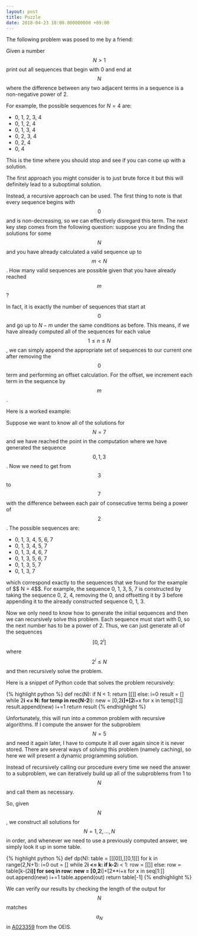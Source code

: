 ```yaml
---
layout: post
title: Puzzle
date: 2018-04-23 18:00.000000000 +09:00
---
```


The following problem was posed to me by a friend:

Given a number $$N > 1$$ print out all sequences that begin with 0 and end at $$ N $$ where the difference between any two adjacent terms in a sequence is a non-negative power of 2.

For example, the possible sequences for $N = 4$ are:
<ul>
	<li>0, 1, 2, 3, 4</li>
	<li>0, 1, 2, 4</li>
	<li>0, 1, 3, 4</li>
	<li>0, 2, 3, 4</li>
	<li>0, 2, 4</li>
	<li>0, 4</li>
</ul>
This is the time where you should stop and see if you can come up with a solution.<!--more-->

The first approach you might consider is to just brute force it but this will definitely lead to a suboptimal solution.

Instead, a recursive approach can be used. The first thing to note is that every sequence begins with $$ 0$$ and is non-decreasing, so we can effectively disregard this term. The next key step comes from the following question: suppose you are finding the solutions for some $$ N$$ and you have already calculated a valid sequence up to $$ m<N$$. How many valid sequences are possible given that you have already reached $$ m$$?

In fact, it is exactly the number of sequences that start at $$ 0$$ and go up to $N-m$ under the same conditions as before. This means, if we have already computed all of the sequences for each value $$ 1 \le n \le N$$, we can simply append the appropriate set of sequences to our current one after removing the $$ 0$$ term and performing an offset calculation. For the offset, we increment each term in the sequence by $$ m$$.

Here is a worked example:

Suppose we want to know all of the solutions for $$ N=7$$ and we have reached the point in the computation where we have generated the sequence $$ 0, 1, 3$$. Now we need to get from $$ 3$$ to $$ 7$$ with the difference between each pair of consecutive terms being a power of $$ 2$$.  The possible sequences are:
<ul>
	<li>0, 1, 3, 4, 5, 6, 7</li>
	<li>0, 1, 3, 4, 5, 7</li>
	<li>0, 1, 3, 4, 6, 7</li>
	<li>0, 1, 3, 5, 6, 7</li>
	<li>0, 1, 3, 5, 7</li>
	<li>0, 1, 3, 7</li>
</ul>
which correspond exactly to the sequences that we found for the example of $$ N = 4$$. For example, the sequence 0, 1, 3, 5, 7 is constructed by taking the sequence 0, 2, 4, removing the 0, and offsetting it by 3 before appending it to the already constructed sequence 0, 1, 3.

Now we only need to know how to generate the initial sequences and then we can recursively solve this problem. Each sequence must start with 0, so the next number has to be a power of 2. Thus, we can just generate all of the sequences $$ [0, 2^i]$$ where $$ 2^i \leq N$$ and then recursively solve the problem.

Here is a snippet of Python code that solves the problem recursively:

{% highlight python %}
def rec(N):
    if N < 1:
        return [[]]
    else:
        i=0
        result = []
        while 2**i <= N:
            for temp in rec(N-2**i):
                new = [0,2**i]+[2**i+x for x in temp[1:]]
                result.append(new)
            i+=1
        return result
{% endhighlight %}

 

Unfortunately, this will run into a common problem with recursive algorithms. If I  compute the answer for the subproblem $$ N = 5$$ and need it again later, I have to compute it all over again since it is never stored. There are several ways of solving this problem (namely caching), so here we will present a dynamic programming solution.

Instead of recursively calling our procedure every time we need the answer to a subproblem, we can iteratively build up all of the subproblems from 1 to $$ N$$ and call them as necessary.

So, given $$ N $$, we construct all solutions for $$ N=1, 2, \dots, N $$ in order, and whenever we need to use a previously computed answer, we simply look it up in some table.

{% highlight python %}
def dp(N):
    table = [[[0]],[[0,1]]]
    for k in range(2,N+1):
        i=0
        out = []
        while 2**i <= k:
            if k-2**i < 1:
                row = [[]]
            else:
                row = table[k-(2**i)]
            for seq in row:
                new = [0,2**i]+[2**i+x for x in seq[1:]]
                out.append(new)
            i+=1
        table.append(out)
    return table[-1]
{% endhighlight %}

We can verify our results by checking the length of the output for $$ N$$ matches $$ a_N$$ in <a href="https://oeis.org/A023359" target="_blank">A023359</a> from the OEIS.